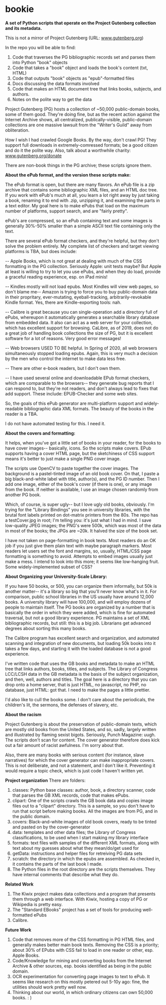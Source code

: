 # bookie

<b>A set of Python scripts that operate on the Project Gutenberg collection and its metadata. </b>

This is not a mirror of Project Gutenberg (URL: www.gutenberg.org)

In the repo you will be able to find: 
1) Code that traverses the PG bibliographic records set and parses them into Python "book" objects
2) Code that takes a "book" object and loads the book's content (txt, HTML)
3) Code that outputs "book" objects as "epub"-formatted files
4) Docs discussing the data formats involved
5) Code that makes an HTML document tree that links books, subjects, and authors. 
6) Notes on the polite way to get the data

Project Gutenberg (PG) hosts a collection of ~50,000 public-domain books, some of them good. They're doing fine, but as the recent action against the Internet Archive shows, all centralized, publically-visible, public-domain collections are one massive lawsuit from the "Writer's Guild" away from obliteration. 

How I wish I had crawled Google Books. By the way, don't crawl PG! They support full downloads in extremely-comressed formats; be a good citizen and do it the polite way. Also, talk about a worthwhile charity: www.gutenberg.org/donate 

There are non-book things in the PG archive; these scripts ignore them. 

<b>About the ePub format, and the version these scripts make: </b>

The ePub format is open, but there are many flavors. An ePub file is a zip archive that contains some bibliographic XML files, and an HTML doc tree. If you work with ePub's much at all, you learn a lot right away by just taking a book, renaming it to end with .zip, unzipping it, and examining the parts in a text editor. My goal here is to make ePubs that load on the maximum number of platforms, support search, and are "fairly pretty".

ePub's are compressed, so an ePub containing text and some images is generally 30%-50% smaller than a simple ASCII text file containing only the text. 

There are several ePub format checkers, and they're helpful, but they don't solve the problem entirely. My complete list of checkers and target viewing platforms is TBA, but does include:

-- Apple Books, which is not great at dealing with much of the CSS formatting in the PG collection. Seriously Apple: unit tests maybe? But Apple at least is willing to try to let you use ePubs, and when they do load, provide a graceful reading experience, esp. on iPad minis!

-- Kindles mostly will not load epubs. Most Kindles will view web pages, so don't blame me-- Amazon is trying to force you to buy public-domain data in their propritary, ever-mutating, eyeball-tracking, arbitrarily-revokable Kindle format. Yes, there are Kindle-exporting tools: nah. 

-- Calibre is great because you can single-operation add a directory full of ePubs, whereupon it automatically generates a searchable library database from embedded data. It also can act as a web server for your collection, which has excellent support for browsing. CaLibre, as of 2019, does not do a great job of handling book collections the size of PG, but it is excellent software for a lot of reasons. Very good error messages!

-- Web browsers USED TO BE helpful. In Spring of 2020, all web browsers simultaneously stopped loading epubs. Again, this is very much a decision by the men who control the internet to make data less free. 

-- There are other e-book readers, but I don't own them. 

-- I have used several online and downloadable EPub format checkers, which are comparable to the browsers-- they generate bug reports that I can respond to, but they're not readers, and don't always lead to fixes that add support. These include: EPUB-Checker and some web sites. 

So, the goals of this ePub generator are multi-platform support and widely-readable bibliographic data XML formats. The beauty of the books in the reader is a TBA. 

I do not have automated testing for this. I need it. 

<b>About the covers and formatting:</b>

It helps, when you've got a little set of books in your reader, for the books to have cover images-- basically, icons. So the scripts make covers. EPub supports having a cover HTML page, but the sketchiness of CSS support means it's better to just make a single PNG cover image. 

The scripts use OpenCV to paste together the cover images. The background is a pastel-tinted image of an old book cover. On that, I paste a big black-and-white label with title, author(s), and the PG ID number. Then I add one image, either of the book's cover (if there is one), or any image from the book. If neither is available, I use an image chosen randomly from another PG book. 

Which, of course, is super ugly-- but I love ugly old books, obviously. I'm trying for the "Library Bindings" you see in university libraries, with the brutal font labels printed on dot-matrix printers from the 80s. The repo has a testCover.jpg in root; I'm telling you: it's just what I had in mind. I save low-quality JPEG images; the PNG's were 500k, which was most of the data in most of the books; the JPGs are ~20k. It halved the size of the book set. 

I have not taken on page-formatting in book texts. Most readers do an OK job if you just give them plain text with maybe paragraph markers. Most readers let users set the font and margins, so, usually, HTML/CSS page formatting is something to avoid. Attempts to embed images usually just make a mess. I intend to look into this more; it seems like low-hanging fruit. Some widely-implemented subset of CSS? 

<b>About Organizing your University-Scale Library: </b>

If you have 50 books, or 500, you can organize them informally, but 50k is another matter-- it's a library so big that you'll never know what's in it. For comparison, public school libraries in the US usually have around 12,000 books. A university library will have 100,000, and will employ dozens of people to maintain itself. The PG books are organized by a number that is basically the order in which they were added, which is fine for automated traversal, but not a good library experience. PG maintains a set of XML bibliographic records, but still: this is a big job. Librarians get advanced degrees about sorting this many books. 

The Calibre program has excellent search and organization, and automated scanning and integration of new documents, but loading 50k books into it takes a few days, and starting it with the loaded database is not a good experience. 

I've written code that uses the GB books and metadata to make an HTML tree that links authors, books, titles, and subjects. The Library of Congress LCC/LCSH data in the GB metadata is the basis of the subject organization, and then, well, authors and titles. The goal here is a directory that you can drop onto a home server, that is just HTML, no javascript, no PHP, no database, just HTML: got that. I need to make the pages a little prettier. 

I'd also like to cull the books some. I don't care about the periodicals, the children's lit, the sermons, the defenses of slavery, etc. 

<b>About the racism</b>

Project Gutenberg is about the preservation of public-domain texts, which are mostly old books from the United States, and so, sadly, largely written and illustrated by flaming sexist bigots. Seriously, Punch Magazine: uugh. The scripts don't scan for content. The cover generator therefore does kick out a fair amount of racist awfulness. I'm sorry about that. 

Also, there are many books with serious content (for instance, slave narratives) for which the cover generator can make inappropriate covers. This is not deliberate, and not a statement, and I don't like it. Preventing it would require a topic check, which is just code I haven't written yet. 

<b>Project organization</b>
There are folders: 
1) classes: Python base classes: author, book, a directory scanner, code that parses the GB XML records, code that makes ePubs.
2) clipart: One of the scripts crawls the GB book data and copies image files out to a "clipart" directory. This is a sample, so you don't have to run that script before making books. All the images are from PG, and in the public domain. 
3) covers: Black-and-white images of old book covers, ready to be tinted and pasted on by the cover-generator
4) data: templates and other data files; the Library of Congress classifications, to be used when I start making my library interface
5) formats: text files with samples of the different XML formats, along with text about my guesses about what they mean/do/get used for
6) getData: instructions and helper files for retreiving PG data sets
7) scratch: the directory in which the epubs are assembled. As checked in, it contains the parts of the last book I made.
8) The Python files in the root directory are the scripts themselves. They have internal comments that describe what they do. 

<b> Related Work</b>
1) The Kiwix project makes data collections and a program that presents them through a web interface. With Kiwix, hosting a copy of PG or Wikipedia is pretty easy. 
2) The "Standard EBooks" project has a set of tools for producing well-formatted ePubs
3) Calibre.

<b>Future Work</b>
1) Code that removes more of the CSS formatting in PG HTML files, and generally makes better main book texts. Removing the CSS is a priority; about 30% of EPubs with CSS fail to load in one reader or other, esp. Apple Books. 
2) Code/Knowledge for mining and converting books from the Internet Archive & other sources, esp. books identified as being in the public domain.
3) OCR experimentation for converting page images to text to ePub. It seems like research on this mostly petered out 5-10y ago: fine, the utilities should work pretty well now. 
4) Thinking about our world, in which ordinary citizens can own 50,000 books. : ) 



